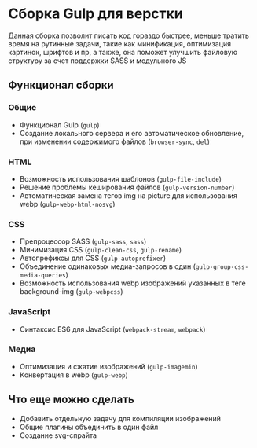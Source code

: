 # Сборка Gulp для верстки
Данная сборка позволит писать код гораздо быстрее, меньше тратить время на рутинные задачи, такие как минификация, оптимизация картинок, шрифтов и пр, а также, она поможет улучшить файловую структуру за счет поддержки SASS и модульного JS

## Функционал сборки

### Общие
  * Функционал Gulp (`gulp`)
  * Создание локального сервера и его автоматическое обновление, при изменении содержимого файлов (`browser-sync`, `del`)

### HTML
  * Возможность использования шаблонов (`gulp-file-include`)
  * Решение проблемы кеширования файлов (`gulp-version-number`)
  * Автоматическая замена тегов img на picture для использования webp (`gulp-webp-html-nosvg`)

### CSS
  * Препроцессор SASS (`gulp-sass`, `sass`)
  * Минимизация CSS (`gulp-clean-css`, `gulp-rename`)
  * Автопрефиксы для CSS (`gulp-autoprefixer`)
  * Объединение одинаковых медиа-запросов в один (`gulp-group-css-media-queries`)
  * Возможность использования webp изображений указанных в теге background-img (`gulp-webpcss`)

### JavaScript
  * Синтаксис ES6 для JavaScript (`webpack-stream`, `webpack`)

### Медиа
  * Оптимизация и сжатие изображений (`gulp-imagemin`)
  * Конвертация в webp (`gulp-webp`)


## Что еще можно сделать
  * Добавить отдельную задачу для компиляции изображений
  * Общие плагины объединить в один файл
  * Создание svg-спрайта